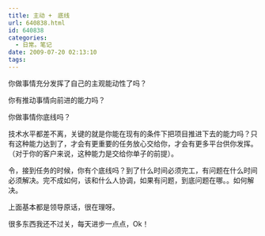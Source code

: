 ```yaml
---
title: 主动 +　底线
url: 640838.html
id: 640838
categories:
  - 日常。笔记
date: 2009-07-20 02:13:10
tags:
---
```


你做事情充分发挥了自己的主观能动性了吗？

你有推动事情向前进的能力吗？

你做事情你底线吗？

技术水平都差不离，关键的就是你能在现有的条件下把项目推进下去的能力吗？只有这种能力达到了，才会有更重要的任务放心交给你，才会有更多平台供你发挥。（对于你的客户来说，这种能力是交给你单子的前提）。

令，接到任务的时候，你有个底线吗？到了什么时间必须完工，有问题在什么时间必须解决。完不成如何，该和什么人协调，如果有问题，到底问题在哪。。如何解决。

上面基本都是领导原话，很在理呀。

很多东西我还不过关，每天进步一点点，Ok！